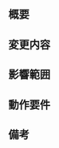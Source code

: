 ## 概要

<!-- 関連するIssue番号と変更の目的 (記入後にこのコメントを削除してください) -->

## 変更内容

<!-- 見た目の変化がある場合はスクリーンショットの添付を推奨 (記入後にこのコメントを削除してください) -->

## 影響範囲

<!-- この関数を変更したのでこの機能にも影響がある、など (記入後にこのコメントを削除してください) -->

## 動作要件

<!-- 動作に必要な 環境変数 / 依存関係 / DBの更新 など (記入後にこのコメントを削除してください) -->

## 備考

<!-- レビューをする際に見てほしい点、ローカル環境で試す際の注意点、など (記入後にこのコメントを削除してください) -->
